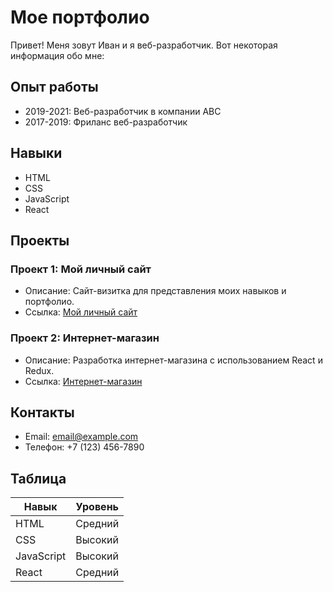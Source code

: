 # Мое портфолио
Привет! Меня зовут Иван и я веб-разработчик. Вот некоторая информация обо мне:
## Опыт работы
- 2019-2021: Веб-разработчик в компании ABC
- 2017-2019: Фриланс веб-разработчик
## Навыки
- HTML
- CSS
- JavaScript
- React
## Проекты
### Проект 1: Мой личный сайт
- Описание: Сайт-визитка для представления моих навыков и портфолио.
- Ссылка: [Мой личный сайт](https://example.com)
### Проект 2: Интернет-магазин
- Описание: Разработка интернет-магазина с использованием React и Redux.
- Ссылка: [Интернет-магазин](https://example.com)
## Контакты
- Email: [email@example.com](mailto:email@example.com)
- Телефон: +7 (123) 456-7890
## Таблица
| Навык       | Уровень |
|-------------|---------|
| HTML        | Средний |
| CSS         | Высокий |
| JavaScript  | Высокий |
| React       | Средний |